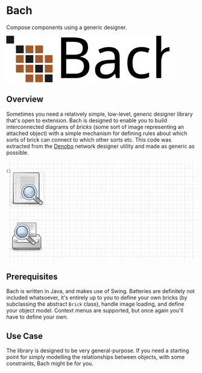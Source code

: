 # Bach
Compose components using a generic designer.

![Logo](logo/logo.svg)

## Overview
Sometimes you need a relatively simple, low-level, generic designer library that's open to extension. Bach is designed to enable you to build interconnected diagrams of *bricks* (some sort of image representing an attached object) with a simple mechanism for defining rules about which sorts of brick can connect to which other sorts etc. This code was extracted from the [Denobo](https://github.com/lambdacasserole/Denobo) network designer utility and made as generic as possible.

![Preview](preview.gif)

## Prerequisites
Bach is written in Java, and makes use of Swing. Batteries are definitely not included whatsoever, it's entirely up to you to define your own bricks (by subclassing the abstract `Brick` class), handle image loading, and define your object model. Context menus are supported, but once again you'll have to define your own.

## Use Case
The library is designed to be very general-purpose. If you need a starting point for simply modelling the relationships between objects, with some constraints, Bach might be for you.
